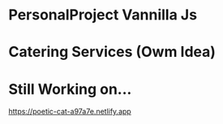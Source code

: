 # PersonalProject Vannilla Js
# Catering Services (Owm Idea)
# Still Working on...
https://poetic-cat-a97a7e.netlify.app
